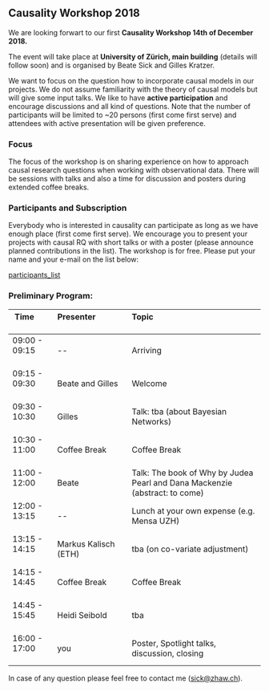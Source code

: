 
## Causality Workshop 2018 

We are looking forwart to our first **Causality Workshop 14th of December 2018.** 

The event will take place at **University of Zürich, main building** (details will follow soon) and is organised by Beate Sick and Gilles Kratzer.

We want to focus on the question how to incorporate causal models in our projects. We do not assume familiarity with the theory of causal models but will give some input talks. We like to have **active participation** and encourage discussions and all kind of questions. Note that the number of participants will be limited to ~20 persons (first come first serve) and attendees with active presentation will be given preference.  

### Focus

The focus of the workshop is on sharing experience on how to approach causal research questions when working with observational data.   There will be sessions with talks and also a time for discussion and posters during extended coffee breaks. 

### Participants and Subscription
Everybody who is interested in causality can participate as long as we have enough place (first come first serve). We encourage you to present your projects with causal RQ with short talks or with a poster (please announce planned contributions in the list). The workshop is for free. Please put your  name and your e-mail on the list below:

  <a href="https://docs.google.com/spreadsheets/d/152oGwHph-zKIKvuVZOR4Ws36xfrmyrhaU6WT8BvJNNM/edit?usp=sharing">participants_list</a>

### Preliminary Program: 

Time &nbsp; &nbsp; &nbsp; &nbsp; &nbsp; &nbsp; &nbsp; &nbsp; &nbsp; &nbsp; &nbsp; | Presenter &nbsp; &nbsp; &nbsp; &nbsp; &nbsp;&nbsp; &nbsp; &nbsp; &nbsp; &nbsp; &nbsp; &nbsp; &nbsp; &nbsp; &nbsp; &nbsp;&nbsp; &nbsp; &nbsp; &nbsp; &nbsp; &nbsp; | Topic &nbsp; &nbsp; &nbsp; &nbsp; &nbsp; &nbsp; &nbsp; &nbsp; &nbsp; &nbsp; &nbsp;&nbsp; &nbsp; &nbsp; &nbsp; &nbsp; &nbsp; &nbsp; &nbsp; &nbsp; &nbsp; &nbsp;&nbsp; &nbsp; &nbsp; &nbsp; &nbsp; &nbsp; &nbsp; &nbsp; &nbsp; &nbsp; &nbsp; &nbsp; &nbsp; &nbsp; &nbsp; &nbsp; &nbsp; &nbsp; &nbsp; &nbsp; &nbsp; &nbsp; &nbsp; &nbsp;
---|---|---
09:00 - 09:15 <br><br/> | --        | Arriving
09:15 - 09:30 <br><br/> | Beate and Gilles | Welcome 
09:30 - 10:30 <br><br/> | Gilles | Talk: tba (about Bayesian Networks) 
10:30 - 11:00 <br><br/> | Coffee Break | Coffee Break
11:00 - 12:00 <br><br/> | Beate | Talk: The book of Why by Judea Pearl and Dana Mackenzie (abstract: to come)
12:00 - 13:15 <br><br/> | -- | Lunch at your own expense (e.g. Mensa UZH)
13:15 - 14:15 <br><br/> | Markus Kalisch (ETH) | tba (on co-variate adjustment)
14:15 - 14:45 <br><br/> | Coffee Break | Coffee Break
14:45 - 15:45 <br><br/>  | Heidi Seibold | tba
16:00 - 17:00 <br><br/> | you | Poster, Spotlight talks, discussion, closing



In case of any question please feel free to contact me (sick@zhaw.ch).
